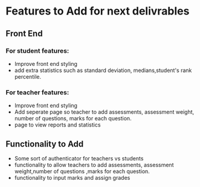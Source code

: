 # Features to Add for next delivrables 

## Front End

### For student features:
- Improve front end styling
- add extra statistics such as standard deviation, medians,student's rank percentile.

### For teacher features: 
- Improve front end styling
- Add seperate page so teacher to add assessments, assessment weight, number of questions, marks for each question.
- page to view reports and statistics

## Functionality to Add
- Some sort of authenticator for teachers vs students
- functionality to allow teachers to add assessments, assessment weight,number of questions ,marks for each question.
- functionality to input marks and assign grades
